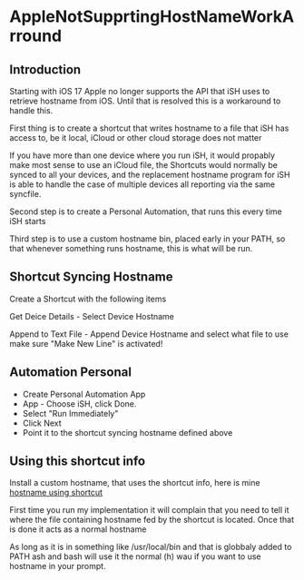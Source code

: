# AppleNotSupprtingHostNameWorkArround

## Introduction

Starting with iOS 17 Apple no longer supports the API that iSH uses
to retrieve hostname from iOS. Until that is resolved this is a
workaround to handle this.

First thing is to create a shortcut that writes hostname to a file that
iSH has access to, be it local, iCloud or other cloud storage does not
matter

If you have more than one device where you run iSH, it would propably
make most sense to use an iCloud file, the Shortcuts would normally be
synced to all your devices, and the replacement hostname program for iSH
is able to handle the case of multiple devices all reporting via the same
syncfile.

Second step is to create a Personal Automation, that runs this every time
iSH starts

Third step is to use a custom hostname bin, placed early in your PATH,
so that whenever something runs hostname, this is what will be run.

## Shortcut Syncing Hostname

Create a Shortcut with the following items

Get Deice Details - Select Device Hostname

Append to Text File - Append Device Hostname and select what file to use
make sure "Make New Line" is activated!

## Automation Personal

- Create Personal Automation App
- App - Choose iSH, click Done.
- Select "Run Immediately"
- Click Next
- Point it to the shortcut syncing hostname defined above

## Using this shortcut info

Install a custom hostname, that uses the shortcut info, here is mine
[hostname using shortcut](https://raw.githubusercontent.com/jaclu/AOK-Filesystem-Tools/main/common_AOK/usr_local_bin/hostname)

First time you run my implementation it will complain that you need
to tell it where the file containing hostname fed by the shortcut is
located. Once that is done it acts as a normal hostname

As long as it is in something like /usr/local/bin and that is globbaly
added to PATH ash and bash will use it the normal (h) wau if you want to
use hostname in your prompt.
